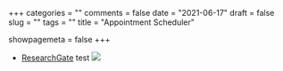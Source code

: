 +++
categories = ""
comments = false
date = "2021-06-17"
draft = false
slug = ""
tags = ""
title = "Appointment Scheduler"

showpagemeta = false
+++

* [ResearchGate](https://www.researchgate.net/profile/Cynthia_Siew)
test
![](/img/example.svg)